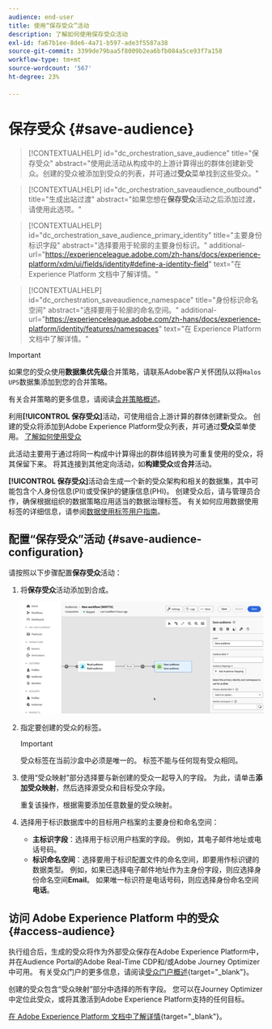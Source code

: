 ```yaml
---
audience: end-user
title: 使用“保存受众”活动
description: 了解如何使用保存受众活动
exl-id: fa67b1ee-8de6-4a71-b597-ade3f5587a38
source-git-commit: 3399de79baa5f8009b2ea6bfb084a5ce93f7a158
workflow-type: tm+mt
source-wordcount: '567'
ht-degree: 23%

---
```


# 保存受众 {#save-audience}

>[!CONTEXTUALHELP]
>id="dc_orchestration_save_audience"
>title="保存受众"
>abstract="使用此活动从构成中的上游计算得出的群体创建新受众。创建的受众被添加到受众的列表，并可通过&#x200B;**受众**&#x200B;菜单找到这些受众。"

>[!CONTEXTUALHELP]
>id="dc_orchestration_saveaudience_outbound"
>title="生成出站过渡"
>abstract="如果您想在&#x200B;**保存受众**&#x200B;活动之后添加过渡，请使用此选项。"

>[!CONTEXTUALHELP]
>id="dc_orchestration_save_audience_primary_identity"
>title="主要身份标识字段"
>abstract="选择要用于轮廓的主要身份标识。"
>additional-url="https://experienceleague.adobe.com/zh-hans/docs/experience-platform/xdm/ui/fields/identity#define-a-identity-field" text="在 Experience Platform 文档中了解详情。"

>[!CONTEXTUALHELP]
>id="dc_orchestration_saveaudience_namespace"
>title="身份标识命名空间"
>abstract="选择要用于轮廓的命名空间。"
>additional-url="https://experienceleague.adobe.com/zh-hans/docs/experience-platform/identity/features/namespaces" text="在 Experience Platform 文档中了解详情。"

>[!IMPORTANT]
>
>如果您的受众使用&#x200B;**数据集优先级**&#x200B;合并策略，请联系Adobe客户关怀团队以将`Halos UPS`数据集添加到您的合并策略。
>
>有关合并策略的更多信息，请阅读[合并策略概述](https://experienceleague.adobe.com/zh-hans/docs/experience-platform/profile/merge-policies/overview)。

利用&#x200B;**[!UICONTROL 保存受众]**&#x200B;活动，可使用组合上游计算的群体创建新受众。 创建的受众将添加到Adobe Experience Platform受众列表，并可通过&#x200B;**受众**&#x200B;菜单使用。 [了解如何使用受众](../../start/audiences.md)

此活动主要用于通过将同一构成中计算得出的群体组转换为可重复使用的受众，将其保留下来。 将其连接到其他定向活动，如&#x200B;**构建受众**&#x200B;或&#x200B;**合并**&#x200B;活动。

**[!UICONTROL 保存受众]**&#x200B;活动会生成一个新的受众架构和相关的数据集，其中可能包含个人身份信息(PII)或受保护的健康信息(PHI)。 创建受众后，请与管理员合作，确保根据组织的数据策略应用适当的数据治理标签。 有关如何应用数据使用标签的详细信息，请参阅[数据使用标签用户指南](https://experienceleague.adobe.com/zh-hans/docs/experience-platform/data-governance/labels/user-guide)。

## 配置“保存受众”活动 {#save-audience-configuration}

请按照以下步骤配置&#x200B;**保存受众**&#x200B;活动：

1. 将&#x200B;**保存受众**&#x200B;活动添加到合成。

   ![](../assets/save-audience.png)

1. 指定要创建的受众的标签。

   >[!IMPORTANT]
   >
   >受众标签在当前沙盒中必须是唯一的。 标签不能与任何现有受众相同。

1. 使用“受众映射”部分选择要与新创建的受众一起导入的字段。 为此，请单击&#x200B;**添加受众映射**，然后选择源受众和目标受众字段。

   重复该操作，根据需要添加任意数量的受众映射。

1. 选择用于标识数据库中的目标用户档案的主要身份和命名空间：

   * **主标识字段**：选择用于标识用户档案的字段。 例如，其电子邮件地址或电话号码。
   * **标识命名空间**：选择要用于标识配置文件的命名空间，即要用作标识键的数据类型。 例如，如果已选择电子邮件地址作为主身份字段，则应选择身份命名空间&#x200B;**Email**。 如果唯一标识符是电话号码，则应选择身份命名空间&#x200B;**电话**。

## 访问 Adobe Experience Platform 中的受众 {#access-audience}

执行组合后，生成的受众将作为外部受众保存在Adobe Experience Platform中，并在Audience Portal的Adobe Real-Time CDP和/或Adobe Journey Optimizer中可用。 有关受众门户的更多信息，请阅读[受众门户概述](https://experienceleague.adobe.com/zh-hans/docs/experience-platform/segmentation/ui/audience-portal){target="_blank"}。

创建的受众包含“受众映射”部分中选择的所有字段。 您可以在Journey Optimizer中定位此受众，或将其激活到Adobe Experience Platform支持的任何目标。

[在 Adobe Experience Platform 文档中了解详情](https://experienceleague.adobe.com/zh-hans/docs/experience-platform/segmentation/ui/audience-portal){target="_blank"}。

<!--

## Example{#save-audience-example}

The following example illustrates a simple audience update from targeting. A scheduler is added to run the workflow once a month. A query recovers all the profiles subscribed to the different application services available. The **Save audience** activity updates the audience by deleting profiles that have unsubscribed from the service since the last workflow execution and by adding the newly subscribed profiles.
-->
